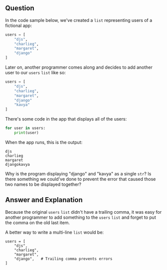 ## Question

In the code sample below, we've created a `list` representing users of a fictional app:

```python
users = [
    "djs",
    "charlieg",
    "margaret",
    "django"
]
```

Later on, another programmer comes along and decides to add another user to our `users` `list` like so:

```python
users = [
    "djs",
    "charlieg",
    "margaret",
    "django"
    "kavya"
]
```

There's some code in the app that displays all of the users:

```python
for user in users:
    print(user)
```

When the app runs, this is the output:

```text
djs
charlieg
margaret
djangokavya
```

Why is the program displaying "django" and "kavya" as a single `str`? Is there something we could've done to prevent the error that caused those two names to be displayed together?

## Answer and Explanation

Because the original `users` `list` didn't have a trailing comma, it was easy for another programmer to add something to the `users` `list` and forget to put the comma on the old last item.

A better way to write a multi-line `list` would be:

```text
users = [
    "djs",
    "charlieg",
    "margaret",
    "django",   # Trailing comma prevents errors
]
```
